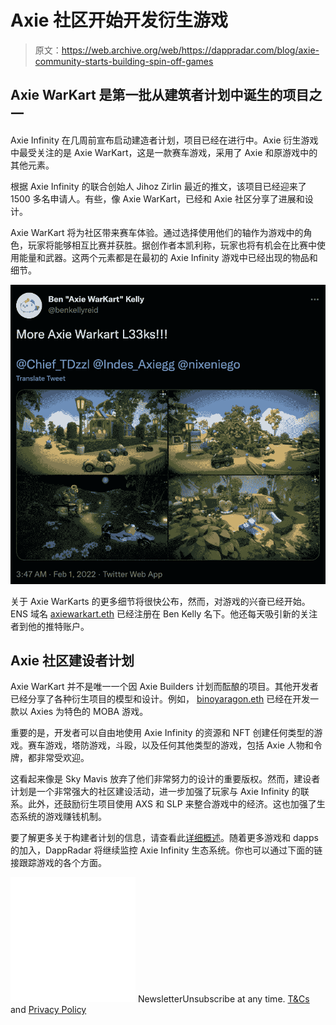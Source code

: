 # Axie 社区开始开发衍生游戏

> 原文：<https://web.archive.org/web/https://dappradar.com/blog/axie-community-starts-building-spin-off-games>

## Axie WarKart 是第一批从建筑者计划中诞生的项目之一

Axie Infinity 在几周前宣布启动建造者计划，项目已经在进行中。Axie 衍生游戏中最受关注的是 Axie WarKart，这是一款赛车游戏，采用了 Axie 和原游戏中的其他元素。

根据 Axie Infinity 的联合创始人 Jihoz Zirlin 最近的推文，该项目已经迎来了 1500 多名申请人。有些，像 Axie WarKart，已经和 Axie 社区分享了进展和设计。

Axie WarKart 将为社区带来赛车体验。通过选择使用他们的轴作为游戏中的角色，玩家将能够相互比赛并获胜。据创作者本凯利称，玩家也将有机会在比赛中使用能量和武器。这两个元素都是在最初的 Axie Infinity 游戏中已经出现的物品和细节。

![](img/3b6b1bcf8379100162e69a2970f5b32c.png)

关于 Axie WarKarts 的更多细节将很快公布，然而，对游戏的兴奋已经开始。ENS 域名 [axiewarkart.eth](https://web.archive.org/web/20230124143449/https://dappradar.com/hub/wallet/eth/0x129cca387eacfe191d8edde1d8d9723b6b891a8b) 已经注册在 Ben Kelly 名下。他还每天吸引新的关注者到他的推特账户。

## Axie 社区建设者计划

Axie WarKart 并不是唯一一个因 Axie Builders 计划而酝酿的项目。其他开发者已经分享了各种衍生项目的模型和设计。例如， [binoyaragon.eth](https://web.archive.org/web/20230124143449/https://twitter.com/binoyaragoneth) 已经在开发一款以 Axies 为特色的 MOBA 游戏。

重要的是，开发者可以自由地使用 Axie Infinity 的资源和 NFT 创建任何类型的游戏。赛车游戏，塔防游戏，斗殴，以及任何其他类型的游戏，包括 Axie 人物和令牌，都非常受欢迎。

这看起来像是 Sky Mavis 放弃了他们非常努力的设计的重要版权。然而，建设者计划是一个非常强大的社区建设活动，进一步加强了玩家与 Axie Infinity 的联系。此外，还鼓励衍生项目使用 AXS 和 SLP 来整合游戏中的经济。这也加强了生态系统的游戏赚钱机制。

要了解更多关于构建者计划的信息，请查看此[详细概述](https://web.archive.org/web/20230124143449/https://dappradar.com/blog/axie-infinity-welcomes-members-in-new-builders-program/)。随着更多游戏和 dapps 的加入，DappRadar 将继续监控 Axie Infinity 生态系统。你也可以通过下面的链接跟踪游戏的各个方面。

![](img/6d5a4a2d609c56e1a5771717e54ba759.png) NewsletterUnsubscribe at any time. [T&Cs](https://web.archive.org/web/20230124143449/https://dappradar.com/terms) and [Privacy Policy](https://web.archive.org/web/20230124143449/https://dappradar.com/privacy-policy)
